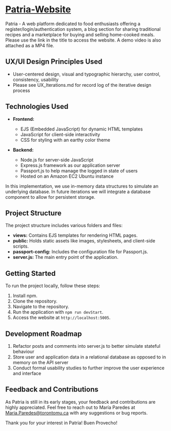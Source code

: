 # [Patria-Website](http://ubuntu@ec2-3-21-158-206.us-east-2.compute.amazonaws.com:5005/)

Patria - A web platform dedicated to food enthusiasts offering a register/login/authentication system, a blog section for sharing 
traditional recipes and a marketplace for buying and selling home-cooked meals. Please use the link in the title to access the website. A demo video is also attached as a MP4 file.

## UX/UI Design Principles Used
- User-centered design, visual and typographic hierarchy, user control, consistency, usability
- Please see UX_Iterations.md for record log of the iterative design process

## Technologies Used

- **Frontend:**
  - EJS (Embedded JavaScript) for dynamic HTML templates
  - JavaScript for client-side interactivity
  - CSS for styling with an earthy color theme

- **Backend:**
  - Node.js for server-side JavaScript
  - Express.js framework as our application server
  - Passport.js to help manage the logged in state of users
  - Hosted on an Amazon EC2 Ubuntu instance

In this implementation, we use in-memory data structures to simulate an underlying database. In future iterations we will integrate a database component to allow for persistent storage.

## Project Structure

The project structure includes various folders and files:

- **views:** Contains EJS templates for rendering HTML pages.
- **public:** Holds static assets like images, stylesheets, and client-side scripts.
- **passport-config:** Includes the configuration file for Passport.js.
- **server.js:** The main entry point of the application.

## Getting Started

To run the project locally, follow these steps:

1. Install npm.
2. Clone the repository.
3. Navigate to the repository.
4. Run the application with `npm run devStart`.
5. Access the website at `http://localhost:5005`.

## Development Roadmap

1. Refactor posts and comments into server.js to better simulate stateful behaviour
2. Store user and application data in a relational database as opposed to in memory on the API server
3. Conduct formal usability studies to further improve the user experience and interface

## Feedback and Contributions

As Patria is still in its early stages, your feedback and contributions are highly 
appreciated. Feel free to reach out to María Paredes at Maria.Paredes@torontomu.ca with 
any suggestions or bug reports.

Thank you for your interest in Patria! Buen Provecho!
